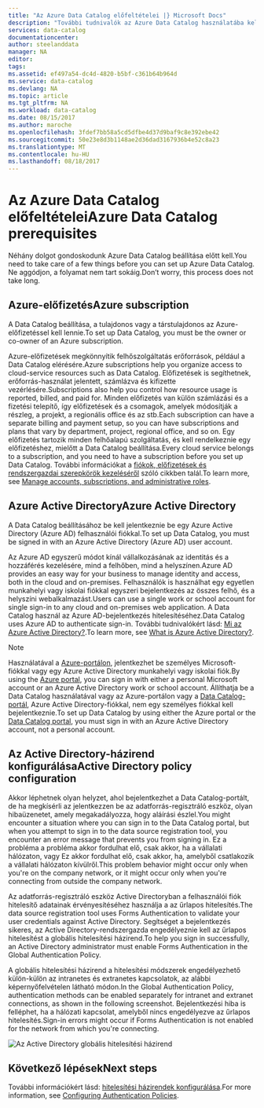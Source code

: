 ```yaml
---
title: "Az Azure Data Catalog előfeltételei |} Microsoft Docs"
description: "További tudnivalók az Azure Data Catalog használatába kell előfeltételek."
services: data-catalog
documentationcenter: 
author: steelanddata
manager: NA
editor: 
tags: 
ms.assetid: ef497a54-dc4d-4820-b5bf-c361b64b964d
ms.service: data-catalog
ms.devlang: NA
ms.topic: article
ms.tgt_pltfrm: NA
ms.workload: data-catalog
ms.date: 08/15/2017
ms.author: maroche
ms.openlocfilehash: 3fdef7bb58a5cd5dfbe4d37d9baf9c8e392ebe42
ms.sourcegitcommit: 50e23e8d3b1148ae2d36dad3167936b4e52c8a23
ms.translationtype: MT
ms.contentlocale: hu-HU
ms.lasthandoff: 08/18/2017
---
```

# <a name="azure-data-catalog-prerequisites"></a><span data-ttu-id="d299d-103">Az Azure Data Catalog előfeltételei</span><span class="sxs-lookup"><span data-stu-id="d299d-103">Azure Data Catalog prerequisites</span></span>

<span data-ttu-id="d299d-104">Néhány dolgot gondoskodunk Azure Data Catalog beállítása előtt kell.</span><span class="sxs-lookup"><span data-stu-id="d299d-104">You need to take care of a few things before you can set up Azure Data Catalog.</span></span> <span data-ttu-id="d299d-105">Ne aggódjon, a folyamat nem tart sokáig.</span><span class="sxs-lookup"><span data-stu-id="d299d-105">Don’t worry, this process does not take long.</span></span>

## <a name="azure-subscription"></a><span data-ttu-id="d299d-106">Azure-előfizetés</span><span class="sxs-lookup"><span data-stu-id="d299d-106">Azure subscription</span></span>
<span data-ttu-id="d299d-107">A Data Catalog beállítása, a tulajdonos vagy a társtulajdonos az Azure-előfizetéssel kell lennie.</span><span class="sxs-lookup"><span data-stu-id="d299d-107">To set up Data Catalog, you must be the owner or co-owner of an Azure subscription.</span></span>

<span data-ttu-id="d299d-108">Azure-előfizetések megkönnyítik felhőszolgáltatás erőforrások, például a Data Catalog elérésére.</span><span class="sxs-lookup"><span data-stu-id="d299d-108">Azure subscriptions help you organize access to cloud-service resources such as Data Catalog.</span></span> <span data-ttu-id="d299d-109">Előfizetések is segíthetnek, erőforrás-használat jelentett, számlázva és kifizette vezérlésére.</span><span class="sxs-lookup"><span data-stu-id="d299d-109">Subscriptions also help you control how resource usage is reported, billed, and paid for.</span></span> <span data-ttu-id="d299d-110">Minden előfizetés van külön számlázási és a fizetési telepítő, így előfizetések és a csomagok, amelyek módosítják a részleg, a projekt, a regionális office és az stb.</span><span class="sxs-lookup"><span data-stu-id="d299d-110">Each subscription can have a separate billing and payment setup, so you can have subscriptions and plans that vary by department, project, regional office, and so on.</span></span> <span data-ttu-id="d299d-111">Egy előfizetés tartozik minden felhőalapú szolgáltatás, és kell rendelkeznie egy előfizetéshez, mielőtt a Data Catalog beállítása.</span><span class="sxs-lookup"><span data-stu-id="d299d-111">Every cloud service belongs to a subscription, and you need to have a subscription before you set up Data Catalog.</span></span> <span data-ttu-id="d299d-112">További információkat a [fiókok, előfizetések és rendszergazdai szerepkörök kezeléséről](../active-directory/active-directory-assign-admin-roles.md) szóló cikkben talál.</span><span class="sxs-lookup"><span data-stu-id="d299d-112">To learn more, see [Manage accounts, subscriptions, and administrative roles](../active-directory/active-directory-assign-admin-roles.md).</span></span>

## <a name="azure-active-directory"></a><span data-ttu-id="d299d-113">Azure Active Directory</span><span class="sxs-lookup"><span data-stu-id="d299d-113">Azure Active Directory</span></span>
<span data-ttu-id="d299d-114">A Data Catalog beállításához be kell jelentkeznie be egy Azure Active Directory (Azure AD) felhasználói fiókkal.</span><span class="sxs-lookup"><span data-stu-id="d299d-114">To set up Data Catalog, you must be signed in with an Azure Active Directory (Azure AD) user account.</span></span>

<span data-ttu-id="d299d-115">Az Azure AD egyszerű módot kínál vállalkozásának az identitás és a hozzáférés kezelésére, mind a felhőben, mind a helyszínen.</span><span class="sxs-lookup"><span data-stu-id="d299d-115">Azure AD provides an easy way for your business to manage identity and access, both in the cloud and on-premises.</span></span> <span data-ttu-id="d299d-116">Felhasználók is használhat egy egyetlen munkahelyi vagy iskolai fiókkal egyszeri bejelentkezés az összes felhő, és a helyszíni webalkalmazást.</span><span class="sxs-lookup"><span data-stu-id="d299d-116">Users can use a single work or school account for single sign-in to any cloud and on-premises web application.</span></span> <span data-ttu-id="d299d-117">A Data Catalog használ az Azure AD-bejelentkezés hitelesítéséhez.</span><span class="sxs-lookup"><span data-stu-id="d299d-117">Data Catalog uses Azure AD to authenticate sign-in.</span></span> <span data-ttu-id="d299d-118">További tudnivalókért lásd: [Mi az Azure Active Directory?](../active-directory/active-directory-whatis.md).</span><span class="sxs-lookup"><span data-stu-id="d299d-118">To learn more, see [What is Azure Active Directory?](../active-directory/active-directory-whatis.md).</span></span>

> [!NOTE]
> <span data-ttu-id="d299d-119">Használatával a [Azure-portálon](http://portal.azure.com/), jelentkezhet be személyes Microsoft-fiókkal vagy egy Azure Active Directory munkahelyi vagy iskolai fiók.</span><span class="sxs-lookup"><span data-stu-id="d299d-119">By using the [Azure portal](http://portal.azure.com/), you can sign in with either a personal Microsoft account or an Azure Active Directory work or school account.</span></span> <span data-ttu-id="d299d-120">Állíthatja be a Data Catalog használatával vagy az Azure-portálon vagy a [Data Catalog-portál](http://www.azuredatacatalog.com), Azure Active Directory-fiókkal, nem egy személyes fiókkal kell bejelentkeznie.</span><span class="sxs-lookup"><span data-stu-id="d299d-120">To set up Data Catalog by using either the Azure portal or the [Data Catalog portal](http://www.azuredatacatalog.com), you must sign in with an Azure Active Directory account, not a personal account.</span></span>
>
>

## <a name="active-directory-policy-configuration"></a><span data-ttu-id="d299d-121">Az Active Directory-házirend konfigurálása</span><span class="sxs-lookup"><span data-stu-id="d299d-121">Active Directory policy configuration</span></span>
<span data-ttu-id="d299d-122">Akkor léphetnek olyan helyzet, ahol bejelentkezhet a Data Catalog-portált, de ha megkísérli az jelentkezzen be az adatforrás-regisztráló eszköz, olyan hibaüzenetet, amely megakadályozza, hogy aláírási észlel.</span><span class="sxs-lookup"><span data-stu-id="d299d-122">You might encounter a situation where you can sign in to the Data Catalog portal, but when you attempt to sign in to the data source registration tool, you encounter an error message that prevents you from signing in.</span></span> <span data-ttu-id="d299d-123">Ez a probléma a probléma akkor fordulhat elő, csak akkor, ha a vállalati hálózaton, vagy Ez akkor fordulhat elő, csak akkor, ha, amelyből csatlakozik a vállalati hálózaton kívülről.</span><span class="sxs-lookup"><span data-stu-id="d299d-123">This problem behavior might occur only when you're on the company network, or it might occur only when you're connecting from outside the company network.</span></span>

<span data-ttu-id="d299d-124">Az adatforrás-regisztráló eszköz Active Directoryban a felhasználói fiók hitelesítő adatainak érvényesítéséhez használja a az űrlapos hitelesítés.</span><span class="sxs-lookup"><span data-stu-id="d299d-124">The data source registration tool uses Forms Authentication to validate your user credentials against Active Directory.</span></span> <span data-ttu-id="d299d-125">Segítséget a bejelentkezés sikeres, az Active Directory-rendszergazda engedélyeznie kell az űrlapos hitelesítést a globális hitelesítési házirend.</span><span class="sxs-lookup"><span data-stu-id="d299d-125">To help you sign in successfully, an Active Directory administrator must enable Forms Authentication in the Global Authentication Policy.</span></span>

<span data-ttu-id="d299d-126">A globális hitelesítési házirend a hitelesítési módszerek engedélyezhető külön-külön az intranetes és extranetes kapcsolatok, az alábbi képernyőfelvételen látható módon.</span><span class="sxs-lookup"><span data-stu-id="d299d-126">In the Global Authentication Policy, authentication methods can be enabled separately for intranet and extranet connections, as shown in the following screenshot.</span></span> <span data-ttu-id="d299d-127">Bejelentkezési hiba is felléphet, ha a hálózati kapcsolat, amelyből nincs engedélyezve az űrlapos hitelesítés.</span><span class="sxs-lookup"><span data-stu-id="d299d-127">Sign-in errors might occur if Forms Authentication is not enabled for the network from which you're connecting.</span></span>

 ![Az Active Directory globális hitelesítési házirend](./media/data-catalog-prerequisites/global-auth-policy.png)

## <a name="next-steps"></a><span data-ttu-id="d299d-129">Következő lépések</span><span class="sxs-lookup"><span data-stu-id="d299d-129">Next steps</span></span>
<span data-ttu-id="d299d-130">További információkért lásd: [hitelesítési házirendek konfigurálása](https://technet.microsoft.com/library/dn486781.aspx).</span><span class="sxs-lookup"><span data-stu-id="d299d-130">For more information, see [Configuring Authentication Policies](https://technet.microsoft.com/library/dn486781.aspx).</span></span>
